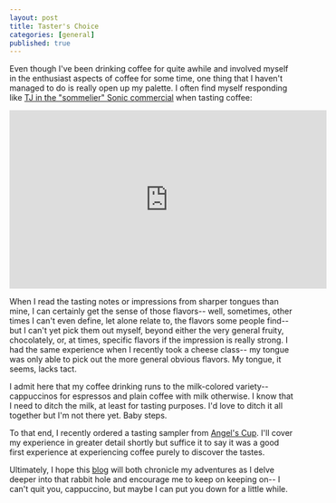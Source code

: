 ```yaml
---
layout: post
title: Taster's Choice
categories: [general]
published: true
---
```


Even though I've been drinking coffee for quite awhile and involved myself in the enthusiast aspects of coffee for some time, one thing that I haven't managed to do is really open up my palette. I often find myself responding like [TJ in the "sommelier" Sonic commercial](https://www.youtube.com/watch?v=zmExrvpKLAU) when tasting coffee:

<iframe width="560" height="315" src="https://www.youtube.com/embed/zmExrvpKLAU" frameborder="0" allowfullscreen></iframe>

When I read the tasting notes or impressions from sharper tongues than mine, I can certainly get the sense of those flavors-- well, sometimes, other times I can't even define, let alone relate to, the flavors some people find-- but I can't yet pick them out myself, beyond either the very general fruity, chocolately, or, at times, specific flavors if the impression is really strong. I had the same experience when I recently took a cheese class-- my tongue was only able to pick out the more general obvious flavors. My tongue, it seems, lacks tact.

I admit here that my coffee drinking runs to the milk-colored variety-- cappuccinos for espressos and plain coffee with milk otherwise. I know that I need to ditch the milk, at least for tasting purposes. I'd love to ditch it all together but I'm not there yet. Baby steps.

To that end, I recently ordered a tasting sampler from [Angel's Cup](https://angelscup.com). I'll cover my experience in greater detail shortly but suffice it to say it was a good first experience at experiencing coffee purely to discover the tastes.

Ultimately, I hope this [blog](http://blog.spelled.coffee) will both chronicle my adventures as I delve deeper into that rabbit hole and encourage me to keep on keeping on-- I can't quit you, cappuccino, but maybe I can put you down for a little while.
